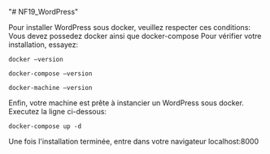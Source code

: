 "# NF19_WordPress" 

Pour installer WordPress sous docker, veuillez respecter ces conditions:
	Vous devez possedez docker ainsi que docker-compose
		Pour vérifier votre installation, essayez:

	docker –version

	docker-compose –version

	docker-machine –version

Enfin, votre machine est prête à instancier un WordPress sous docker. Executez la ligne ci-dessous:

	docker-compose up -d

Une fois l'installation terminée, entre dans votre navigateur localhost:8000 
